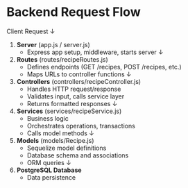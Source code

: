 # Backend Request Flow
Client Request
    ↓
1. **Server** (app.js / server.js)
   - Express app setup, middleware, starts server
    ↓
2. **Routes** (routes/recipeRoutes.js)
   - Defines endpoints (GET /recipes, POST /recipes, etc.)
   - Maps URLs to controller functions
    ↓
3. **Controllers** (controllers/recipeController.js)
   - Handles HTTP request/response
   - Validates input, calls service layer
   - Returns formatted responses
    ↓
4. **Services** (services/recipeService.js)
   - Business logic
   - Orchestrates operations, transactions
   - Calls model methods
    ↓
5. **Models** (models/Recipe.js)
   - Sequelize model definitions
   - Database schema and associations
   - ORM queries
    ↓
6. **PostgreSQL Database**
   - Data persistence